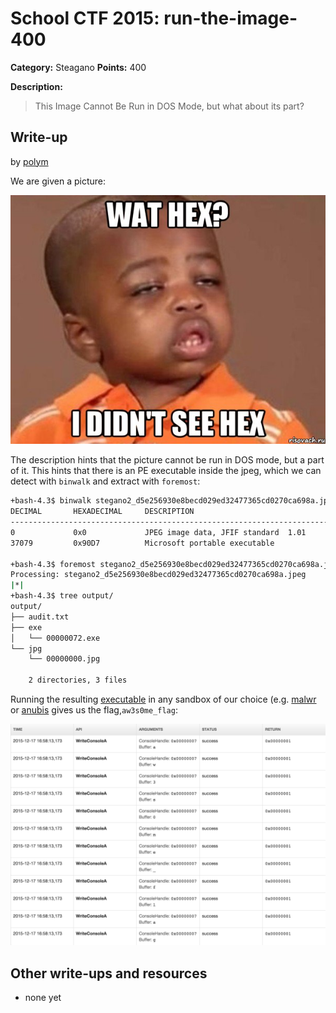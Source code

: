# School CTF 2015: run-the-image-400

**Category:** Steagano
**Points:** 400

**Description:**

> This Image Cannot Be Run in DOS Mode, but what about its part?

## Write-up

by [polym](https://github.com/abpolym)

We are given a picture:

![](stegano2_d5e256930e8becd029ed32477365cd0270ca698a.jpeg)

The description hints that the picture cannot be run in DOS mode, but a part of it.
This hints that there is an PE executable inside the jpeg, which we can detect with `binwalk` and extract with `foremost`:

```bash
+bash-4.3$ binwalk stegano2_d5e256930e8becd029ed32477365cd0270ca698a.jpeg | grep -v Zlib
DECIMAL       HEXADECIMAL     DESCRIPTION
--------------------------------------------------------------------------------
0             0x0             JPEG image data, JFIF standard  1.01
37079         0x90D7          Microsoft portable executable

+bash-4.3$ foremost stegano2_d5e256930e8becd029ed32477365cd0270ca698a.jpeg 
Processing: stegano2_d5e256930e8becd029ed32477365cd0270ca698a.jpeg
|*|
+bash-4.3$ tree output/
output/
├── audit.txt
├── exe
│   └── 00000072.exe
└── jpg
    └── 00000000.jpg

    2 directories, 3 files
```

Running the resulting [executable](00000072.exe) in any sandbox of our choice (e.g. [malwr](https://malwr.com/) or [anubis](https://anubis.iseclab.org/) gives us the flag,`aw3s0me_flag`:

![](./malwr.png)

## Other write-ups and resources

* none yet
